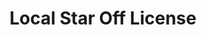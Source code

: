 ---
title: "Local Star Off License"
url: /brighton-and-hove/local-star-off-license/
shop: alcohol
---